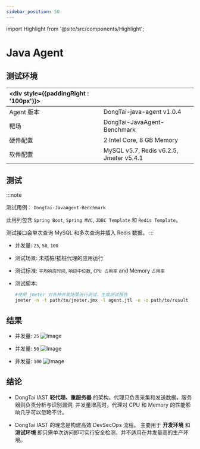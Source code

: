 ```yaml
---
sidebar_position: 50
---
```


import Highlight from '@site/src/components/Highlight';

# Java Agent

## 测试环境

|<div style={{paddingRight : '100px'}}></div> |                                                                                   |
|:------------|:---------------------------------------------------------------------------------------------------------------------|
|Agent 版本 |DongTai-java-agent v1.0.4|
|靶场 |DongTai-JavaAgent-Benchmark|        
|硬件配置 |2 Intel Core, 8 GB Memory|                                                                                                                            
|软件配置 |MySQL v5.7, Redis v6.2.5, Jmeter v5.4.1|  

## 测试

:::note

测试用例： `DongTai-JavaAgent-Benchmark`

此用列包含 `Spring Boot`, `Spring MVC`, `JDBC Template` 和 `Redis Template`。

测试接口会单次查询 MySQL 和多次查询并插入 Redis 数据。
:::


* 并发量: `25`, `50`, `100`

* 测试场景: 未插桩/插桩代理的应用运行

* 测试标准: `平均响应时间`, `响应中位数`, `CPU 占用率` and Memory `占用率`

* 测试脚本:

  ```bash
  #使用 jmeter 对各种并发场景进行测试，生成测试报告
  jmeter -n -t path/to/jmeter.jmx -l agent.jtl -e -o path/to/result
  ````

## 结果

* 并发量: `25`
![Image](/img/docs/testing-report/java-agent-performance/25.png "")

* 并发量: `50`
![Image](/img/docs/testing-report/java-agent-performance/50.png "")

* 并发量: `100`
![Image](/img/docs/testing-report/java-agent-performance/100.png "") 

## 结论

* DongTai IAST <Highlight color="#33A9AC">**轻代理、重服务器**</Highlight> 的架构。代理只负责采集和发送数据，服务器则负责分析与识别漏洞, 并发量增高时，代理对 CPU 和 Memory 的性能影响几乎可以忽略不计。

* DongTai IAST 的理念是构建高效 DevSecOps 流程。 主要用于 <Highlight color="#33A9AC">**开发环境**</Highlight> 和 <Highlight color="#33A9AC">**测试环境**</Highlight> 即只需单次访问即可实行安全检测，并不适用在并发量高的生产环境。